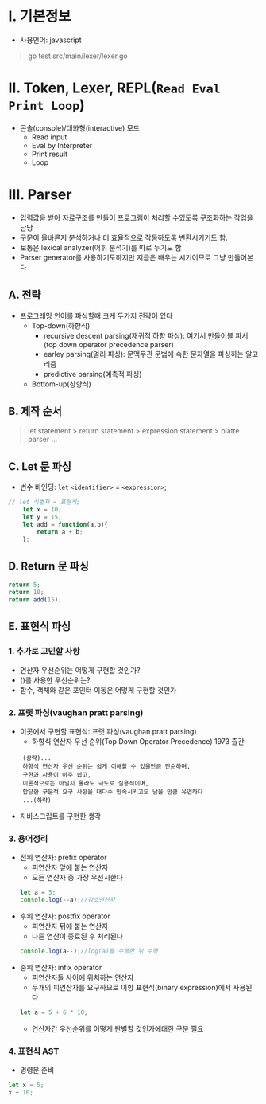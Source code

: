 # I. 기본정보
- 사용언어: javascript
> go test src/main/lexer/lexer.go
# II. Token, Lexer, REPL(`Read Eval Print Loop`)
- 콘솔(console)/대화형(interactive) 모드
  - Read input
  - Eval by Interpreter
  - Print result
  - Loop
# III. Parser
- 입력값을 받아 자료구조를 만들어 프로그램이 처리할 수있도록 구조화하는 작업을 담당
- 구문이 올바른지 분석하거나 더 효율적으로 작동하도록 변환시키기도 함. 
- 보통은 lexical analyzer(어휘 분석기)를 따로 두기도 함
- Parser generator를 사용하기도하지만 지금은 배우는 시기이므로 그냥 만들어본다
## A. 전략
- 프로그래밍 언어를 파싱할때 크게 두가지 전략이 있다
  - Top-down(하향식)
    - recursive descent parsing(재귀적 하향 파싱): 여기서 만들어볼 파서(top down operator precedence parser)
    - earley parsing(얼리 파싱): 문맥무관 문법에 속한 문자열을 파싱하는 알고리즘
    - predictive parsing(예측적 파싱)
  - Bottom-up(상향식)
## B. 제작 순서
> let statement > return statement > expression statement > platte parser ...
## C. Let 문 파싱
- 변수 바인딩: `let` `<identifier>` = `<expression>`;
```javascript
// let 식별자 = 표현식;
    let x = 10;
    let y = 15;
    let add = function(a,b){
        return a + b;
    };
```
## D. Return 문 파싱
```javascript
return 5;
return 10;
return add(15);
```
## E. 표현식 파싱
### 1. 추가로 고민할 사항
  - 연산자 우선순위는 어떻게 구현할 것인가?
  - ()를 사용한 우선순위는?
  - 함수, 객체와 같은 포인터 이동은 어떻게 구현할 것인가
### 2. 프랫 파싱(vaughan pratt parsing)
- 이곳에서 구현할 표현식: 프랫 파싱(vaughan pratt parsing)
  - 하향식 연산자 우선 순위(Top Down Operator Precedence) 1973 출간
```
    (상략)...
    하향식 연산자 우선 순위는 쉽게 이해할 수 있을만큼 단순하며, 
    구현과 사용이 아주 쉽고, 
    이론적으로는 아닐지 몰라도 극도로 실용적이며, 
    합당한 구문적 요구 사항을 대다수 만족시키고도 남을 만큼 유연하다
    ...(하략)
```
- 자바스크립트를 구현한 생각
### 3. 용어정리
- 전위 연산자: prefix operator
  - 피연산자 앞에 붙는 연산자
  - 모든 연산자 중 가장 우선시한다
  ```javascript
  let a = 5; 
  console.log(--a);//감소연산자
  ``` 
- 후위 연산자: postfix operator
  - 피연산자 뒤에 붙는 연산자
  - 다른 연산이 종료된 후 처리된다
  ```javascript
  console.log(a--);//log(a)를 수행한 뒤 수행
  ```
- 중위 연산자: infix operator
  - 피연산자들 사이에 위치하는 연산자
  - 두개의 피연산자를 요구하므로 이항 표현식(binary expression)에서 사용된다
  ```javascript
  let a = 5 + 6 * 10;  
  ```
  - 연산자간 우선순위를 어떻게 판별할 것인가에대한 구분 필요
### 4. 표현식 AST
- 명령문 준비
```javascript
let x = 5;
x + 10;
```